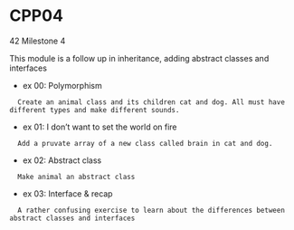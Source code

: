 # CPP04
42 Milestone 4

This module is a follow up in inheritance, adding abstract classes and interfaces

- ex 00: Polymorphism
```
  Create an animal class and its children cat and dog. All must have different types and make different sounds.
```
- ex 01:  I don’t want to set the world on fire
```
  Add a pruvate array of a new class called brain in cat and dog.
```
- ex 02: Abstract class
```
  Make animal an abstract class  
```
- ex 03: Interface & recap
```
  A rather confusing exercise to learn about the differences between abstract classes and interfaces
```
